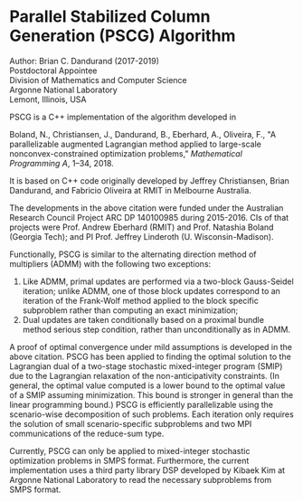 # Parallel Stabilized Column Generation (PSCG) Algorithm


Author: Brian C. Dandurand (2017-2019)  
Postdoctoral Appointee  
Division of Mathematics and Computer Science  
Argonne National Laboratory  
Lemont, Illinois, USA 

PSCG is a C++ implementation of the algorithm developed in

Boland, N., Christiansen, J., Dandurand, B., Eberhard, A., Oliveira, F., 
"A parallelizable augmented Lagrangian method applied to large-scale nonconvex-constrained optimization problems," *Mathematical Programming A*, 1–34, 2018.

It is based on C++ code originally developed by Jeffrey Christiansen, Brian Dandurand, and Fabricio Oliveira
at RMIT in Melbourne Australia. 

The developments in the above citation were funded under the Australian Research Council Project ARC DP 140100985 during 2015-2016.
CIs of that projects were Prof. Andrew Eberhard (RMIT) and Prof. Natashia Boland (Georgia Tech); and PI Prof. Jeffrey Linderoth (U. Wisconsin-Madison).

Functionally, PSCG is similar to the alternating direction method of multipliers (ADMM) with the following two exceptions:

1) Like ADMM, primal updates are performed via a two-block Gauss-Seidel iteration; 
unlike ADMM, one of those block updates correspond to an iteration of the Frank-Wolf method applied to the block specific subproblem rather than computing an exact minimization;
2) Dual updates are taken conditionally based on a proximal bundle method serious step condition, rather than unconditionally as in ADMM.

A proof of optimal convergence under mild assumptions is developed in the above citation.
PSCG has been applied to finding the optimal solution to the Lagrangian dual of a two-stage stochastic 
mixed-integer program (SMIP) due to the Lagrangian relaxation of the non-anticipativity constraints. 
(In general, the optimal value computed is a lower bound to the optimal value of a SMIP assuming minimization.
This bound is stronger in general than the linear programming bound.)
PSCG is efficiently parallelizable using the scenario-wise decomposition of such problems.
Each iteration only requires the solution of small scenario-specific subproblems and two MPI communications of the reduce-sum type.

Currently, PSCG can only be applied to mixed-integer stochastic optimization problems in SMPS format. 
Furthermore, the current implementation uses a third party library DSP 
developed by Kibaek Kim at Argonne National Laboratory to read the necessary subproblems from SMPS format.
